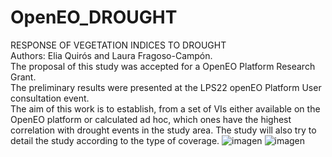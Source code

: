 # OpenEO_DROUGHT  
RESPONSE OF VEGETATION INDICES TO DROUGHT   
Authors: Elia Quirós and Laura Fragoso-Campón.   
The proposal of this study was accepted for a OpenEO Platform Research Grant.  
The preliminary results were presented at the LPS22 openEO Platform User consultation event.  
The aim of this work is to establish, from a set of VIs either available on the OpenEO platform or calculated ad hoc, which ones have the highest correlation with drought events in the study area. The study will also try to detail the study according to the type of coverage.
![imagen](https://user-images.githubusercontent.com/106735973/175530742-f05e02f5-f97d-43a3-a7cf-ce99c809b93c.png)
![imagen](https://user-images.githubusercontent.com/106735973/175530757-77c48b47-40a3-4455-80b6-644e5a6dfdd1.png)
